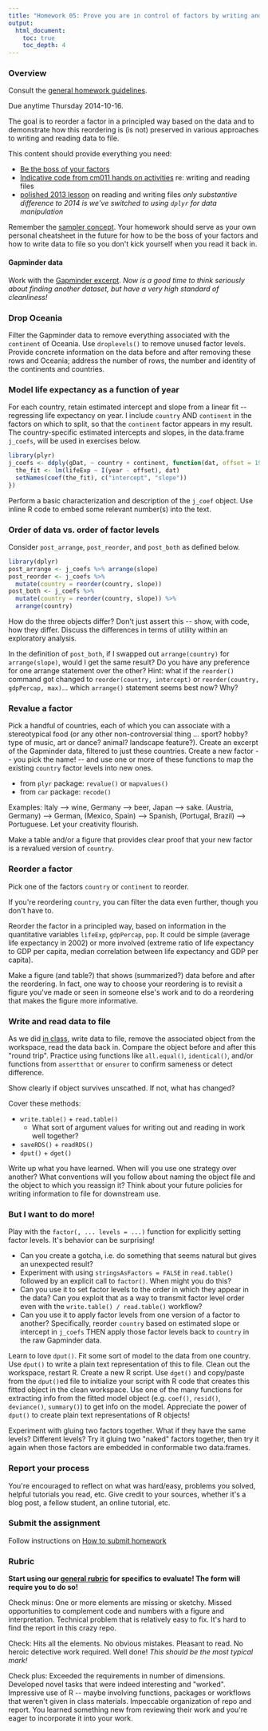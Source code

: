 ```yaml
---
title: "Homework 05: Prove you are in control of factors by writing and reading files"
output:
  html_document:
    toc: true
    toc_depth: 4
---
```


### Overview

Consult the [general homework guidelines](hw00_homework-guidelines.html).

Due anytime Thursday 2014-10-16.

The goal is to reorder a factor in a principled way based on the data and to demonstrate how this reordering is (is not) preserved in various approaches to writing and reading data to file.

This content should provide everything you need:

  * [Be the boss of your factors](block014_factors.html)
  * [Indicative code from cm011 hands on activities](https://github.com/STAT545-UBC/STAT545-UBC.github.io/blob/master/cm011_files-out-in-script.r) re: writing and reading files
  * [polished 2013 lesson](http://www.stat.ubc.ca/~jenny/STAT545A/block05_getNumbersOut.html) on reading and writing files *only substantive difference to 2014 is we've switched to using `dplyr` for data manipulation*

Remember the [sampler concept](http://en.wikipedia.org/wiki/Sampler_(needlework)). Your homework should serve as your own personal cheatsheet in the future for how to be the boss of your factors and how to write data to file so you don't kick yourself when you read it back in.

#### Gapminder data

Work with the [Gapminder excerpt](http://tiny.cc/gapminder). *Now is a good time to think seriously about finding another dataset, but have a very high standard of cleanliness!*

### Drop Oceania

Filter the Gapminder data to remove everything associated with the `continent` of Oceania. Use `droplevels()` to remove unused factor levels. Provide concrete information on the data before and after removing these rows and Oceania; address the number of rows, the number and identity of the continents and countries.

### Model life expectancy as a function of year

For each country, retain estimated intercept and slope from a linear fit -- regressing life expectancy on year. I include `country` AND `continent` in the factors on which to split, so that the `continent` factor appears in my result. The country-specific estimated intercepts and slopes, in the data.frame `j_coefs`, will be used in exercises below.

```r
library(plyr)
j_coefs <- ddply(gDat, ~ country + continent, function(dat, offset = 1952) {
  the_fit <- lm(lifeExp ~ I(year - offset), dat)
  setNames(coef(the_fit), c("intercept", "slope"))
})
```

Perform a basic characterization and description of the `j_coef` object. Use inline R code to embed some relevant number(s) into the text.

### Order of data vs. order of factor levels

Consider `post_arrange`, `post_reorder`, and `post_both` as defined below.

```r
library(dplyr)
post_arrange <- j_coefs %>% arrange(slope)
post_reorder <- j_coefs %>%
  mutate(country = reorder(country, slope))
post_both <- j_coefs %>%
  mutate(country = reorder(country, slope)) %>%
  arrange(country)
```

How do the three objects differ? Don't just assert this -- show, with code, how they differ. Discuss the differences in terms of utility within an exploratory analysis.

In the definition of `post_both`, if I swapped out `arrange(country)` for `arrange(slope)`, would I get the same result? Do you have any preference for one arrange statement over the other? Hint: what if the `reorder()` command got changed to `reorder(country, intercept)` or `reorder(country, gdpPercap, max)`... which `arrange()` statement seems best now? Why?

### Revalue a factor

Pick a handful of countries, each of which you can associate with a stereotypical food (or any other non-controversial thing ... sport? hobby? type of music, art or dance? animal? landscape feature?). Create an excerpt of the Gapminder data, filtered to just these countries. Create a new factor -- you pick the name! -- and use one or more of these functions to map the existing `country` factor levels into new ones.

  * from `plyr` package: `revalue()` or `mapvalues()`
  * from `car` package: `recode()` 
  
Examples: Italy --> wine, Germany --> beer, Japan --> sake. (Austria, Germany) --> German, (Mexico, Spain) --> Spanish, (Portugal, Brazil) --> Portuguese. Let your creativity flourish.

Make a table and/or a figure that provides clear proof that your new factor is a revalued version of `country`.

### Reorder a factor

Pick one of the factors `country` or `continent` to reorder.

If you're reordering `country`, you can filter the data even further, though you don't have to.

Reorder the factor in a principled way, based on information in the quantitative variables `lifeExp`, `gdpPercap`, `pop`. It could be simple (average life expectancy in 2002) or more involved (extreme ratio of life expectancy to GDP per capita, median correlation between life expectancy and GDP per capita).

Make a figure (and table?) that shows (summarized?) data before and after the reordering. In fact, one way to choose your reordering is to revisit a figure you've made or seen in someone else's work and to do a reordering that makes the figure more informative.

### Write and read data to file

As we did [in class](cm011_files-out-in.html), write data to file, remove the associated object from the workspace, read the data back in. Compare the object before and after this "round trip". Practice using functions like `all.equal()`, `identical()`, and/or functions from `assertthat` or `ensurer` to confirm sameness or detect difference.

Show clearly if object survives unscathed. If not, what has changed?

Cover these methods:

  * `write.table()` + `read.table()`
    - What sort of argument values for writing out and reading in work well together?
  * `saveRDS()` + `readRDS()`
  * `dput()` + `dget()`
  
Write up what you have learned. When will you use one strategy over another? What conventions will you follow about naming the object file and the object to which you reassign it? Think about your future policies for writing information to file for downstream use.

### But I want to do more!

Play with the `factor(, ... levels = ...)` function for explicitly setting factor levels. It's behavior can be surprising!

  - Can you create a gotcha, i.e. do something that seems natural but gives an unexpected result?
  - Experiment with using `stringsAsFactors = FALSE` in `read.table()` followed by an explicit call to `factor()`. When might you do this?
  - Can you use it to set factor levels to the order in which they appear in the data? Can you exploit that as a way to transmit factor level order even with the `write.table() / read.table()` workflow?
  - Can you use it to apply factor levels from one version of a factor to another? Specifically, reorder `country` based on estimated slope or intercept in `j_coefs` THEN apply those factor levels back to `country` in the raw Gapminder data.
  
Learn to love `dput()`. Fit some sort of model to the data from one country. Use `dput()` to write a plain text representation of this to file. Clean out the workspace, restart R. Create a new R script. Use `dget()` and copy/paste from the `dput()`ed file to initialize your script with R code that creates this fitted object in the clean workspace. Use one of the many functions for extracting info from the fitted model object (e.g. `coef()`, `resid()`, `deviance()`, `summary()`) to get info on the model. Appreciate the power of `dput()` to create plain text representations of R objects!

Experiment with gluing two factors together. What if they have the same levels? Different levels? Try it gluing two "naked" factors together, then try it again when those factors are embedded in conformable two data.frames.

### Report your process

You're encouraged to reflect on what was hard/easy, problems you solved, helpful tutorials you read, etc. Give credit to your sources, whether it's a blog post, a fellow student, an online tutorial, etc.

### Submit the assignment

Follow instructions on [How to submit homework](hw00_homework-guidelines.html#how-to-submit-homework)

### Rubric

__Start using our [general rubric](peer-review01_marking-rubric.html) for specifics to evaluate! The form will require you to do so!__

Check minus: One or more elements are missing or sketchy. Missed opportunities to complement code and numbers with a figure and interpretation. Technical problem that is relatively easy to fix. It's hard to find the report in this crazy repo.

Check: Hits all the elements. No obvious mistakes. Pleasant to read. No heroic detective work required. Well done! *This should be the most typical mark!*

Check plus: Exceeded the requirements in number of dimensions. Developed novel tasks that were indeed interesting and "worked". Impressive use of R -- maybe involving functions, packages or workflows that weren't given in class materials. Impeccable organization of repo and report. You learned something new from reviewing their work and you're eager to incorporate it into your work.